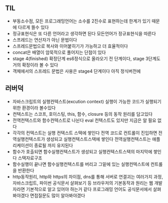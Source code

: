 ## TIL
- 부동소수점, 모든 프로그래밍언어는 소수를 2진수로 표현하는데 한계가 있기 때문에 다르게 뜰수 있다
- 정규표현식은 또 다른 언어라고 생각하면 된다 모든언어가 정규표현식을 따른다
- 스프레드는 연산자가 아닌 문법이다
- 스프레드문법으로 복사와 이어붙히기가 가능하고 더 효율적이다
- concat은 배열이 암묵적으로 풀어지는 단점이 있다
- stage 4(finished) 확정단계 es6정식으로 올라오기 전 단계이다, stage 3단계도 거의 확정이라 볼 수 있다
- 객체에서의 스프레드 문법은 사용은 stage4 단계이다 아직 정식버전에 

## 러버덕 
- 자바스크립트의 실행컨텍스트(excution context) 실행이 가능한 코드가 실행되기 위한 환경이라 볼수있다
- 컨텍스트는 스코프, 호이스팅, this, 함수, closure 등의 동작 원리를 담고있다
- 전역컨텍스트와 함수컨텍스트로 나뉜다 eval 컨텍스트도 있지만 지금은 알 필요 없다
- 각각의 컨텍스트는 실행 컨텍스트 스택에 쌓인다 전역 코드로 컨트롤이 진입하면 전역실행컨텍스트가 생성되고 실행컨텍스트스택에 쌓인다 전역실행컨텍스트는 애플리케이션이 종료될 까지 유지된다
- 함수가 호출되면 함수실행컨텍스트가 생성되고 실행컨텍스트스택의 마지막에 쌓인다 스택자료구조
- 함수실행이 끝나면 함수실행컨텍스트를 버리고 그밑에 있는 실행컨텍스트에 컨트롤을 반환한다 
- http동작원리, http와 https의 차이점, dns를 통해 서버로 연결괴는 여러가지 과정, 자바스크립트, 파이썬 공식문서 살펴보기 등 브라우저의 기본동작과 원리는 웹 개발자라면 기본적으로 알고 있어야 하는거 같다 프로그래밍 언어도 공식문서에서 살펴봐야겠다 면접질문도 많이 알아봐야겠다
